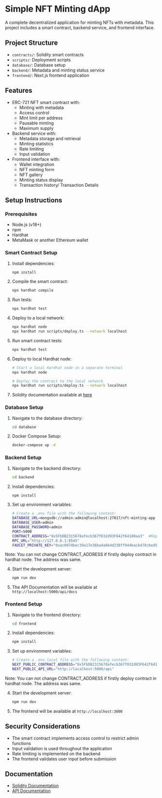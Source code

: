 # Simple NFT Minting dApp

A complete decentralized application for minting NFTs with metadata. This project includes a smart contract, backend service, and frontend interface.

## Project Structure

- `contracts/`: Solidity smart contracts
- `scripts/`: Deployment scripts
- `database/`: Database setup
- `backend/`: Metadata and minting status service
- `frontend/`: Next.js frontend application

## Features

- ERC-721 NFT smart contract with:
  - Minting with metadata
  - Access control
  - Mint limit per address
  - Pausable minting
  - Maximum supply
- Backend service with:
  - Metadata storage and retrieval
  - Minting statistics
  - Rate limiting
  - Input validation
- Frontend interface with:
  - Wallet integration
  - NFT minting form
  - NFT gallery
  - Minting status display
  - Transaction history/ Transaction Details

## Setup Instructions
### Prerequisites
- Node.js (v18+)
- npm
- Hardhat
- MetaMask or another Ethereum wallet

### Smart Contract Setup

1. Install dependencies:
   ```bash
   npm install
   ```

2. Compile the smart contract:
   ```bash
   npx hardhat compile
   ```

3. Run tests:
   ```bash
   npx hardhat test
   ```

4. Deploy to a local network:
   ```bash
   npx hardhat node
   npx hardhat run scripts/deploy.ts --network localhost
   ```
5. Run smart contract tests:
   ```bash
   npx hardhat test
   ```

6. Deploy to local Hardhat node:
   ```bash
   # Start a local Hardhat node in a separate terminal
   npx hardhat node
   
   # Deploy the contract to the local network
   npx hardhat run scripts/deploy.ts --network localhost
   ```
7. Solidity documentation available at [here](https://github.com/your-username/nft-minting-app/blob/main/docs/SimpleNFT.md)

### Database Setup

1. Navigate to the database directory:
   ```bash
   cd database
   ```

2. Docker Compose Setup:
   ```bash
   docker-compose up -d
   ```

### Backend Setup

1. Navigate to the backend directory:
   ```bash
   cd backend
   ```

2. Install dependencies:
   ```bash
   npm install
   ```
3. Set up environment variables:
   ```bash
   # Create a .env file with the following content:
   DATABASE_URL=mongodb://admin:admin@localhost:27017/nft-minting-app
   DATABASE_USER=admin
   DATABASE_PASSWORD=admin
   PORT=5000
   CONTRACT_ADDRESS="0x5FbDB2315678afecb367f032d93F642f64180aa3"  #Replace with your deployed contract address 
   RPC_URL="http://127.0.0.1:8545"
   FAUCET_PRIVATE_KEY="0xac0974bec39a17e36ba4a6b4d238ff944bacb478cbed5efcae784d7bf4f2ff80"
   ```
Note: You can not change CONTRACT_ADDRESS if firstly deploy contract in hardhat node. The address was same.

4. Start the development server:
   ```bash
   npm run dev
   ```

5. The API Documentation will be available at `http://localhost:5000/api/docs`

### Frontend Setup

1. Navigate to the frontend directory:
   ```bash
   cd frontend
   ```

2. Install dependencies:
   ```bash
   npm install
   ```
3. Set up environment variables:
   ```bash
   # Create a .env.local file with the following content:
   NEXT_PUBLIC_CONTRACT_ADDRESS="0x5FbDB2315678afecb367f032d93F642f64180aa3"  #Replace with your deployed contract address
   NEXT_PUBLIC_API_URL="http://localhost:5000/api"
   ```
Note: You can not change CONTRACT_ADDRESS if firstly deploy contract in hardhat node. The address was same.

4. Start the development server:
   ```bash
   npm run dev
   ```

5. The frontend will be available at `http://localhost:3000`

## Security Considerations

- The smart contract implements access control to restrict admin functions
- Input validation is used throughout the application
- Rate limiting is implemented on the backend
- The frontend validates user input before submission

## Documentation

- [Solidity Documentation](https://github.com/your-username/nft-minting-app/blob/main/docs/SimpleNFT.md)
- [API Documentation](http://localhost:5000/api/docs)

